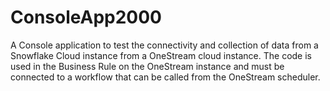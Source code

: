 # ConsoleApp2000
A Console application to test the connectivity and collection of data from a Snowflake Cloud instance from a OneStream cloud instance.
The code is used in the Business Rule on the OneStream instance and must be connected to a workflow that can be called from the OneStream scheduler.
